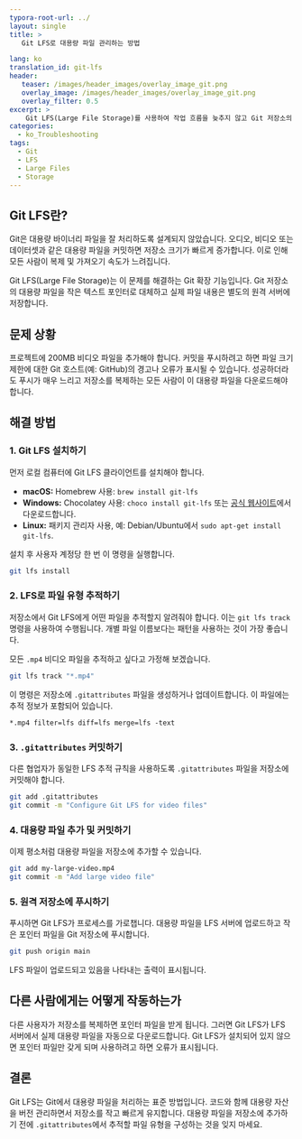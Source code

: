 ```yaml
---
typora-root-url: ../
layout: single
title: >
   Git LFS로 대용량 파일 관리하는 방법

lang: ko
translation_id: git-lfs
header:
   teaser: /images/header_images/overlay_image_git.png
   overlay_image: /images/header_images/overlay_image_git.png
   overlay_filter: 0.5
excerpt: >
    Git LFS(Large File Storage)를 사용하여 작업 흐름을 늦추지 않고 Git 저장소의 대용량 바이너리 파일을 효율적으로 처리하는 방법을 알아보세요.
categories:
  - ko_Troubleshooting
tags:
  - Git
  - LFS
  - Large Files
  - Storage
---
```


## Git LFS란?

Git은 대용량 바이너리 파일을 잘 처리하도록 설계되지 않았습니다. 오디오, 비디오 또는 데이터셋과 같은 대용량 파일을 커밋하면 저장소 크기가 빠르게 증가합니다. 이로 인해 모든 사람이 복제 및 가져오기 속도가 느려집니다.

Git LFS(Large File Storage)는 이 문제를 해결하는 Git 확장 기능입니다. Git 저장소의 대용량 파일을 작은 텍스트 포인터로 대체하고 실제 파일 내용은 별도의 원격 서버에 저장합니다.

## 문제 상황

프로젝트에 200MB 비디오 파일을 추가해야 합니다. 커밋을 푸시하려고 하면 파일 크기 제한에 대한 Git 호스트(예: GitHub)의 경고나 오류가 표시될 수 있습니다. 성공하더라도 푸시가 매우 느리고 저장소를 복제하는 모든 사람이 이 대용량 파일을 다운로드해야 합니다.

## 해결 방법

### 1. Git LFS 설치하기

먼저 로컬 컴퓨터에 Git LFS 클라이언트를 설치해야 합니다.

-   **macOS:** Homebrew 사용: `brew install git-lfs`
-   **Windows:** Chocolatey 사용: `choco install git-lfs` 또는 [공식 웹사이트](https://git-lfs.github.com/)에서 다운로드합니다.
-   **Linux:** 패키지 관리자 사용, 예: Debian/Ubuntu에서 `sudo apt-get install git-lfs`.

설치 후 사용자 계정당 한 번 이 명령을 실행합니다.
```bash
git lfs install
```

### 2. LFS로 파일 유형 추적하기

저장소에서 Git LFS에게 어떤 파일을 추적할지 알려줘야 합니다. 이는 `git lfs track` 명령을 사용하여 수행됩니다. 개별 파일 이름보다는 패턴을 사용하는 것이 가장 좋습니다.

모든 `.mp4` 비디오 파일을 추적하고 싶다고 가정해 보겠습니다.
```bash
git lfs track "*.mp4"
```

이 명령은 저장소에 `.gitattributes` 파일을 생성하거나 업데이트합니다. 이 파일에는 추적 정보가 포함되어 있습니다.

```
*.mp4 filter=lfs diff=lfs merge=lfs -text
```

### 3. `.gitattributes` 커밋하기

다른 협업자가 동일한 LFS 추적 규칙을 사용하도록 `.gitattributes` 파일을 저장소에 커밋해야 합니다.

```bash
git add .gitattributes
git commit -m "Configure Git LFS for video files"
```

### 4. 대용량 파일 추가 및 커밋하기

이제 평소처럼 대용량 파일을 저장소에 추가할 수 있습니다.

```bash
git add my-large-video.mp4
git commit -m "Add large video file"
```

### 5. 원격 저장소에 푸시하기

푸시하면 Git LFS가 프로세스를 가로챕니다. 대용량 파일을 LFS 서버에 업로드하고 작은 포인터 파일을 Git 저장소에 푸시합니다.

```bash
git push origin main
```
LFS 파일이 업로드되고 있음을 나타내는 출력이 표시됩니다.

## 다른 사람에게는 어떻게 작동하는가

다른 사용자가 저장소를 복제하면 포인터 파일을 받게 됩니다. 그러면 Git LFS가 LFS 서버에서 실제 대용량 파일을 자동으로 다운로드합니다. Git LFS가 설치되어 있지 않으면 포인터 파일만 갖게 되며 사용하려고 하면 오류가 표시됩니다.

## 결론

Git LFS는 Git에서 대용량 파일을 처리하는 표준 방법입니다. 코드와 함께 대용량 자산을 버전 관리하면서 저장소를 작고 빠르게 유지합니다. 대용량 파일을 저장소에 추가하기 전에 `.gitattributes`에서 추적할 파일 유형을 구성하는 것을 잊지 마세요.
